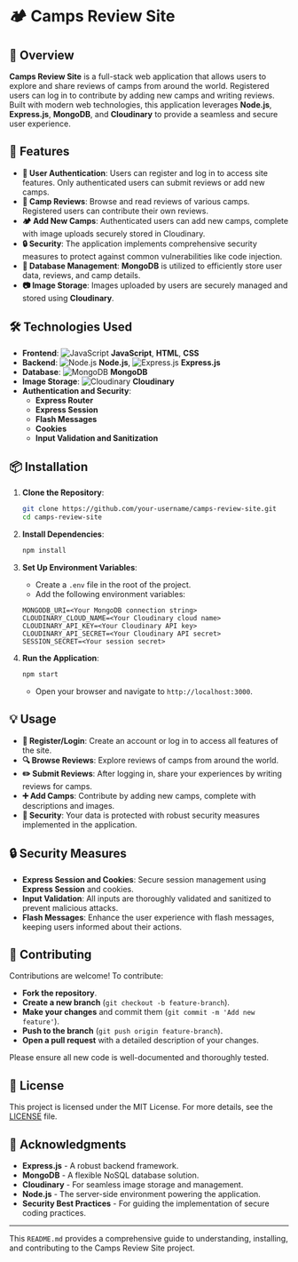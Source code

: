 # 🏕️ Camps Review Site

## 🌟 Overview
**Camps Review Site** is a full-stack web application that allows users to explore and share reviews of camps from around the world. Registered users can log in to contribute by adding new camps and writing reviews. Built with modern web technologies, this application leverages **Node.js**, **Express.js**, **MongoDB**, and **Cloudinary** to provide a seamless and secure user experience.

## 🚀 Features
- **🔐 User Authentication**: Users can register and log in to access site features. Only authenticated users can submit reviews or add new camps.
- **📝 Camp Reviews**: Browse and read reviews of various camps. Registered users can contribute their own reviews.
- **🏕️ Add New Camps**: Authenticated users can add new camps, complete with image uploads securely stored in Cloudinary.
- **🔒 Security**: The application implements comprehensive security measures to protect against common vulnerabilities like code injection.
- **💾 Database Management**: **MongoDB** is utilized to efficiently store user data, reviews, and camp details.
- **📷 Image Storage**: Images uploaded by users are securely managed and stored using **Cloudinary**.

## 🛠️ Technologies Used
- **Frontend**: ![JavaScript](https://img.shields.io/badge/-JavaScript-F7DF1E?style=flat-square&logo=javascript&logoColor=black) **JavaScript**, **HTML**, **CSS**
- **Backend**: ![Node.js](https://img.shields.io/badge/-Node.js-339933?style=flat-square&logo=node.js&logoColor=white) **Node.js**, ![Express.js](https://img.shields.io/badge/-Express.js-000000?style=flat-square&logo=express&logoColor=white) **Express.js**
- **Database**: ![MongoDB](https://img.shields.io/badge/-MongoDB-47A248?style=flat-square&logo=mongodb&logoColor=white) **MongoDB**
- **Image Storage**: ![Cloudinary](https://img.shields.io/badge/-Cloudinary-3448C5?style=flat-square&logo=cloudinary&logoColor=white) **Cloudinary**
- **Authentication and Security**:
  - **Express Router**
  - **Express Session**
  - **Flash Messages**
  - **Cookies**
  - **Input Validation and Sanitization**

## 📦 Installation

1. **Clone the Repository**:
    ```bash
    git clone https://github.com/your-username/camps-review-site.git
    cd camps-review-site
    ```

2. **Install Dependencies**:
    ```bash
    npm install
    ```

3. **Set Up Environment Variables**:
    - Create a `.env` file in the root of the project.
    - Add the following environment variables:
    ```plaintext
    MONGODB_URI=<Your MongoDB connection string>
    CLOUDINARY_CLOUD_NAME=<Your Cloudinary cloud name>
    CLOUDINARY_API_KEY=<Your Cloudinary API key>
    CLOUDINARY_API_SECRET=<Your Cloudinary API secret>
    SESSION_SECRET=<Your session secret>
    ```

4. **Run the Application**:
    ```bash
    npm start
    ```
    - Open your browser and navigate to `http://localhost:3000`.

## 💡 Usage
- **🔑 Register/Login**: Create an account or log in to access all features of the site.
- **🔍 Browse Reviews**: Explore reviews of camps from around the world.
- **✏️ Submit Reviews**: After logging in, share your experiences by writing reviews for camps.
- **➕ Add Camps**: Contribute by adding new camps, complete with descriptions and images.
- **🔐 Security**: Your data is protected with robust security measures implemented in the application.

## 🔒 Security Measures
- **Express Session and Cookies**: Secure session management using **Express Session** and cookies.
- **Input Validation**: All inputs are thoroughly validated and sanitized to prevent malicious attacks.
- **Flash Messages**: Enhance the user experience with flash messages, keeping users informed about their actions.

## 🤝 Contributing
Contributions are welcome! To contribute:
- **Fork the repository**.
- **Create a new branch** (`git checkout -b feature-branch`).
- **Make your changes** and commit them (`git commit -m 'Add new feature'`).
- **Push to the branch** (`git push origin feature-branch`).
- **Open a pull request** with a detailed description of your changes.

Please ensure all new code is well-documented and thoroughly tested.

## 📜 License
This project is licensed under the MIT License. For more details, see the [LICENSE](LICENSE) file.

## 🙌 Acknowledgments
- **Express.js** - A robust backend framework.
- **MongoDB** - A flexible NoSQL database solution.
- **Cloudinary** - For seamless image storage and management.
- **Node.js** - The server-side environment powering the application.
- **Security Best Practices** - For guiding the implementation of secure coding practices.

---

This `README.md` provides a comprehensive guide to understanding, installing, and contributing to the Camps Review Site project.
